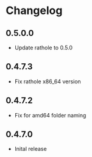 # Changelog
## 0.5.0.0

- Update rathole to 0.5.0

## 0.4.7.3 

- Fix rathole x86_64 version 

## 0.4.7.2

- Fix for amd64 folder naming

## 0.4.7.0

- Inital release
